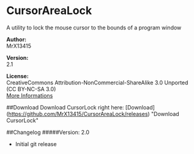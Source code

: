 ﻿CursorAreaLock
==============

A utility to lock the mouse cursor to the bounds of a program window

**Author:**   
MrX13415   

**Version:**   
2.1  

**License:**   
CreativeCommons Attribution-NonCommercial-ShareAlike 3.0 Unported (CC BY-NC-SA 3.0)   
[More Informations](http://creativecommons.org/licenses/by-nc-sa/3.0/ "About: CC BY-NC-SA 3.0")   

##Download
Download CursorLock right here: [Download] (https://github.com/MrX13415/CursorAreaLock/releases) "Download CursorLock"

##Changelog
#####Version: 2.0

 * Initial git release
